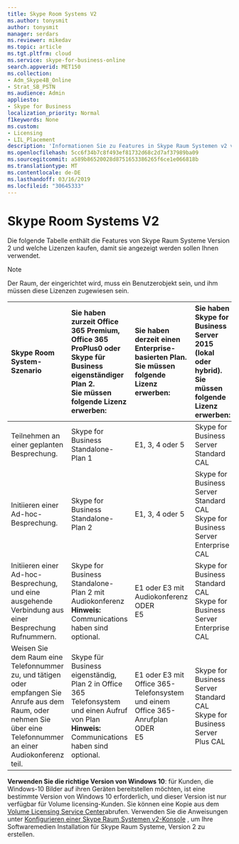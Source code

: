 ```yaml
---
title: Skype Room Systems V2
ms.author: tonysmit
author: tonysmit
manager: serdars
ms.reviewer: mikedav
ms.topic: article
ms.tgt.pltfrm: cloud
ms.service: skype-for-business-online
search.appverid: MET150
ms.collection:
- Adm_Skype4B_Online
- Strat_SB_PSTN
ms.audience: Admin
appliesto:
- Skype for Business
localization_priority: Normal
f1keywords: None
ms.custom:
- Licensing
- LIL_Placement
description: 'Informationen Sie zu Features in Skype Raum Systemen v2 verfügbar. '
ms.openlocfilehash: 5cc6f34b7c8f493ef81732d68c2d7af37989ba09
ms.sourcegitcommit: a589b86520028d8751653386265f6ce1e066818b
ms.translationtype: MT
ms.contentlocale: de-DE
ms.lasthandoff: 03/16/2019
ms.locfileid: "30645333"
---
```

# <a name="skype-room-systems-v2"></a>Skype Room Systems V2
<a name="bkmk_srs"> </a>

Die folgende Tabelle enthält die Features von Skype Raum Systeme Version 2 und welche Lizenzen kaufen, damit sie angezeigt werden sollen Ihnen verwendet.
  
> [!NOTE]
> Der Raum, der eingerichtet wird, muss ein Benutzerobjekt sein, und ihm müssen diese Lizenzen zugewiesen sein.
  
| Skype Room System-Szenario |Sie haben zurzeit Office 365 Premium, Office 365 ProPlus0 oder Skype für Business eigenständiger Plan 2. <br/> Sie müssen folgende Lizenz erwerben: |Sie haben derzeit einen Enterprise-basierten Plan. <br/> Sie müssen folgende Lizenz erwerben: |Sie haben Skype for Business Server 2015 (lokal oder hybrid). <br/> Sie müssen folgende Lizenz erwerben: |
|:-----|:-----|:-----|:-----|
|Teilnehmen an einer geplanten Besprechung.   |Skype for Business Standalone-Plan 1  |E1, 3, 4 oder 5   |Skype for Business Server Standard CAL  |
|Initiieren einer Ad-hoc-Besprechung.  |Skype for Business Standalone-Plan 2  |E1, 3, 4 oder 5   |Skype for Business Server Standard CAL  <br/> Skype for Business Server Enterprise CAL   |
|Initiieren einer Ad-hoc-Besprechung, und eine ausgehende Verbindung aus einer Besprechung Rufnummern.   |Skype for Business Standalone-Plan 2 mit Audiokonferenz  <br/> **Hinweis:** Communications haben sind optional.           |E1 oder E3 mit Audiokonferenz  <br/> ODER  <br/> E5  <br/> |Skype for Business Standard CAL  <br/> Skype for Business Server Enterprise CAL  |
|Weisen Sie dem Raum eine Telefonnummer zu, und tätigen oder empfangen Sie Anrufe aus dem Raum, oder nehmen Sie über eine Telefonnummer an einer Audiokonferenz teil. |Skype für Business eigenständig, Plan 2 in Office 365 Telefonsystem und einen Aufruf von Plan  <br/> **Hinweis:** Communications haben sind optional.           |E1 oder E3 mit Office 365-Telefonsystem und einem Office 365-Anrufplan  <br/> ODER  <br/> E5  <br/> |Skype for Business Server Standard CAL  <br/> Skype for Business Server Plus CAL |
   
 **Verwenden Sie die richtige Version von Windows 10**: für Kunden, die Windows-10 Bilder auf ihren Geräten bereitstellen möchten, ist eine bestimmte Version von Windows 10 erforderlich, und dieser Version ist nur verfügbar für Volume licensing-Kunden.  Sie können eine Kopie aus dem [Volume Licensing Service Center](https://www.microsoft.com/Licensing/servicecenter/)abrufen. Verwenden Sie die Anweisungen unter [Konfigurieren einer Skype Raum Systemen v2-Konsole](/Skypeforbusiness/deploy/deploy-clients/console.md) , um Ihre Softwaremedien Installation für Skype Raum Systeme, Version 2 zu erstellen.
